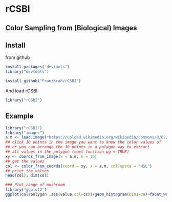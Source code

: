 # rCSBI
## Color Sampling from (Biological) Images

## Install

from github
```r
install.packages("devtools")
library("devtools")

install_github("FranzKrah/rCSBI")
```
And load rCSBI
```r
library("rCSBI")
```


## Example
```r
library("rCSBI")
library("imager")
a.m <- load.image("https://upload.wikimedia.org/wikipedia/commons/0/02/2006-10-25_Amanita_muscaria_crop.jpg")
## click 10 points in the image you want to know the color values of
## or you can arrange the 10 points in a polygon way to extract
## all values in the polygon (next function pg = TRUE)
xy <- coords_from_image(x = a.m, n = 10)
## get the values
col <- color_from_coords(coord = xy, x = a.m, col.space = "HSL")
## print the values
head(col); dim(col)

### Plot range of mushroom
library("ggplot2")
ggplot(col$polygon ,aes(value,col=cc))+geom_histogram(bins=30)+facet_wrap(~ cc, scales = "free")
```
